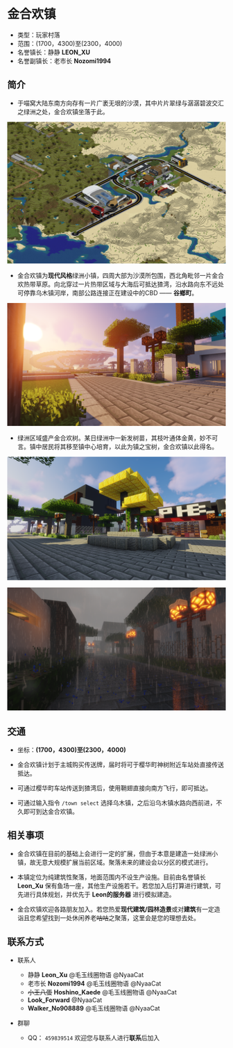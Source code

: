 # 金合欢镇

-   类型：玩家村落
-   范围：(1700，4300)至(2300，4000)
-   名誉镇长：静静 **LEON_XU**
-   名誉副镇长：老市长 **Nozomi1994**

## 简介

-   于喵窝大陆东南方向存有一片广袤无垠的沙漠，其中片片翠绿与潺潺碧波交汇之绿洲之处，金合欢镇坐落于此。

![overview](../../assets/images/realms/theGoldenAcacia_1.png)

-   金合欢镇为**现代风格**绿洲小镇，四周大部为沙漠所包围，西北角毗邻一片金合欢热带草原。向北穿过一片热带区域与大海后可抵达猹湾，沿水路向东不远处可停靠乌木镇河岸，南部公路连接正在建设中的CBD —— **谷鄉町**。

![overview](../../assets/images/realms/theGoldenAcacia_2.png)

-   绿洲区域盛产金合欢树。某日绿洲中一新发树苗，其枝叶通体金黄，妙不可言。镇中居民将其移至镇中心培育，以此为镇之宝树，金合欢镇以此得名。

![overview](../../assets/images/realms/theGoldenAcacia_3.png)

![overview](../../assets/images/realms/theGoldenAcacia_4.png)

## 交通

-   坐标：**(1700，4300)至(2300，4000)**

-   金合欢镇计划于主城购买传送牌，届时将可于樱华町神树附近车站处直接传送抵达。

-   可通过樱华町车站传送到猹湾后，使用鞘翅直接向南方飞行，即可抵达。

-   可通过输入指令 `/town select` 选择乌木镇，之后沿乌木镇水路向西前进，不久即可到达金合欢镇。

## 相关事项

-   金合欢镇在目前的基础上会进行一定的扩展，但由于本意是建造一处绿洲小镇，故无意大规模扩展当前区域。聚落未来的建设会以分区的模式进行。

-   本镇定位为纯建筑性聚落，地面范围内不设生产设施。目前由名誉镇长 **Leon_Xu** 保有鱼场一座，其他生产设施若干。若您加入后打算进行建筑，可先进行具体规划，并优先于 **Leon的服务器** 进行模拟建造。

-   金合欢镇欢迎各路朋友加入。若您热爱**现代建筑/园林造景**或对**建筑**有一定造诣且您希望找到一处休闲养老~~咕咕~~之聚落，这里会是您的理想去处。

## 联系方式

-   联系人
    -   静静 **Leon_Xu** @毛玉线圈物语 @NyaaCat
    -   老市长 **Nozomi1994** @毛玉线圈物语 @NyaaCat
    -   ~~小王八蛋~~ **Hoshino_Kaede** @毛玉线圈物语 @NyaaCat
    -   **Look_Forward** @NyaaCat
    -   **Walker_No908889** @毛玉线圈物语 @NyaaCat

-   群聊
    -   QQ： `459839514` 欢迎您与联系人进行**联系**后加入